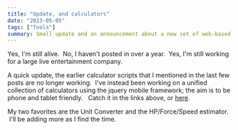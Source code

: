 ```yaml
---
title: "Update, and calculators"
date: "2013-05-05"
tags: ["Tools"]
summary: Small update and an announcement about a new set of web-based theatre calculators I've started working on.
---
```


Yes, I'm still alive.  No, I haven't posted in over a year.  Yes, I'm still working for a large live entertainment company.

A quick update, the earlier calculator scripts that I mentioned in the last few posts are no longer working.  I've instead been working on a unified collection of calculators using the jquery mobile framework; the aim is to be phone and tablet friendly.   Catch it in the links above, or [here](https://scenic-shop.com/Calculators/index.html).

My two favorites are the Unit Converter and the HP/Force/Speed estimator.  I'll be adding more as I find the time.
